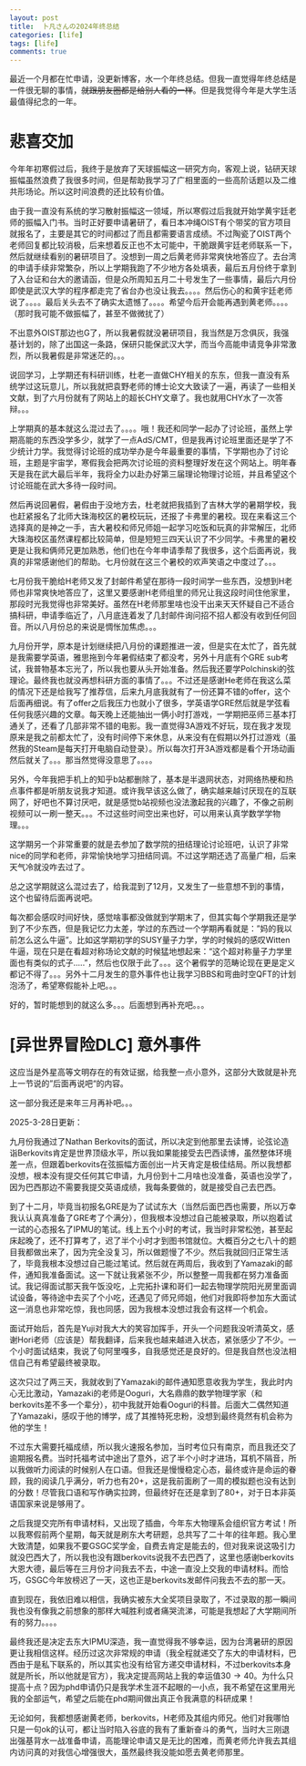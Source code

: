 ```yaml
---
layout: post
title:  卜凡さんの2024年终总结
categories: [life]
tags: [life]
comments: true
---
```


最近一个月都在忙申请，没更新博客，水一个年终总结。但我一直觉得年终总结是一件很无聊的事情，~~就跟朋友圈都是给别人看的一样~~。但是我觉得今年是大学生活最值得纪念的一年。
<!--more-->

# 悲喜交加
今年年初寒假过后，我终于是放弃了天球振幅这一研究方向，客观上说，钻研天球振幅虽然浪费了我很多时间，但是帮助我学习了广相里面的一些高阶话题以及二维共形场论。所以这时间浪费的还比较有价值。

由于我一直没有系统的学习散射振幅这一领域，所以寒假过后我就开始学黄宇廷老师的振幅入门书。当时正好要申请暑研了，看日本冲绳OIST有个带奖的官方项目就报名了，主要是其它的时间都过了而且都需要语言成绩。不过陶瓷了OIST两个老师回复都比较消极，后来想着反正也不太可能中，干脆跟黄宇廷老师联系一下，然后就继续看别的暑研项目了。没想到一周之后黄老师非常爽快地答应了。去台湾的申请手续非常繁杂，所以上学期我跑了不少地方各处填表，最后五月份终于拿到了入台证和台大的邀请函，但是众所周知五月二十号发生了一些事情，最后六月份即使是武汉大学的程序都走完了省台办也没让我去。。。。然后伤心的和黄宇廷老师说了。。。。最后关头去不了确实太遗憾了。。。。希望今后开会能再遇到黄老师。。。。（那时我可能不做振幅了，甚至不做微扰了）

不出意外OIST那边也G了，所以我暑假就没暑研项目，我当然是万念俱灰，我强基计划的，除了出国这一条路，保研只能保武汉大学，而当今高能申请竞争非常激烈，所以我暑假是非常迷茫的。。。

说回学习，上学期还有科研训练，杜老一直做CHY相关的东东，但我一直没有系统学过这玩意儿，所以我就把袁野老师的博士论文大致读了一遍，再读了一些相关文献，到了六月份就有了网站上的超长CHY文章了。我也就用CHY水了一次答辩。。。

上学期真的基本就这么混过去了。。。。哦！我还和同学一起办了讨论班，虽然上学期高能的东西没学多少，就学了一点AdS/CMT，但是我再讨论班里面还是学了不少统计力学。我觉得讨论班的成功举办是今年最重要的事情，下学期也办了讨论班，主题是宇宙学，寒假我会把两次讨论班的资料整理好发在这个网站上。明年春天是我在武大最后半年，我将全力以赴办好第三届理论物理讨论班，并且希望这个讨论班能在武大多待一段时间。

然后再说回暑假，暑假由于没地方去，杜老就把我插到了吉林大学的暑期学校，我也赶紧报名了北师大珠海校区的暑校玩玩，还报了卡弗里的暑校。现在来看这三个选择真的是神之一手，吉大暑校和师兄师姐一起学习吃饭和玩真的非常解压，北师大珠海校区虽然课程都比较简单，但是短短三四天认识了不少同学。卡弗里的暑校更是让我和俩师兄更加熟悉，他们也在今年申请季帮了我很多，这个后面再说，我真的非常感谢他们的帮助。七月份就在这三个暑校的欢声笑语之中度过了。。。

七月份我干脆给H老师又发了封邮件希望在那待一段时间学一些东西，没想到H老师也非常爽快地答应了，这里又要感谢H老师组里的师兄让我这段时间住他家里，那段时光我觉得也非常美好。虽然在H老师那里啥也没干出来天天怀疑自己不适合搞科研，申请季临近了，八月底连着发了几封邮件询问招不招人都没有收到任何回音。所以八月份总的来说是惆怅加焦虑。。。

九月份开学，原本是计划继续把八月份的课题推进一波，但是实在太忙了，首先就是我需要学英语，雅思拖到今年暑假结束了都没考，另外十月底有个GRE sub考试，我普物基本忘光了，所以我也要从头开始准备。然后我还要学Polchinski的弦理论。最终我也就没再想科研方面的事情了。。。不过还是感谢He老师在我这么菜的情况下还是给我写了推荐信，后来九月底我就有了一份还算不错的offer，这个后面再细说。有了offer之后我压力也就小了很多，学英语学GRE然后就是学弦看任何我感兴趣的文章。每天晚上还能抽出一俩小时打游戏，一学期把巫师三基本打通关了，还看了几部非常不错的电影。我一直觉得3A游戏不好玩，现在我才发现原来是我之前都太忙了，没有时间停下来休息，从来没有在假期以外打过游戏（虽然我的Steam是每天打开电脑自动登录）。所以每次打开3A游戏都是看个开场动画然后就关了。。。那当然觉得没意思了。。。。

另外，今年我把手机上的知乎b站都删除了，基本是半退网状态，对网络热梗和热点事件都是听朋友说我才知道。或许我早该这么做了，确实越来越讨厌现在的互联网了，好吧也不算讨厌吧，就是感觉b站视频也没法激起我的兴趣了，不像之前刷视频可以一刷一整天。。。不过这些时间空出来也好，可以用来认真学数学学物理。。。

这学期另一个非常重要的就是去参加了数学院的扭结理论讨论班吧，认识了非常nice的同学和老师，非常愉快地学习扭结同调。不过这学期还选了高量广相，后来天气冷就没咋去过了。

总之这学期就这么混过去了，给我混到了12月，又发生了一些意想不到的事情，这个也留待后面再说吧。

每次都会感叹时间好快，感觉啥事都没做就到学期末了，但其实每个学期我还是学到了不少东西，但是我记忆力太差，学过的东西过一个学期再看就是：”妈的我以前怎么这么牛逼”。比如这学期初学的SUSY量子力学，学的时候妈的感叹Witten牛逼，现在只是在看超对称场论文献的时候猛地想起来：“这个超对称量子力学里面也有类似的式子.....”，然后也仅限于此了。。。这个暑假学的范畴论现在更是定义都记不得了。。。另外十二月发生的意外事件也让我学习BBS和弯曲时空QFT的计划泡汤了，希望寒假能补上吧。。。

好的，暂时能想到的就这么多。。。后面想到再补充吧。。。


# [异世界冒险DLC] 意外事件

这应当是外星高等文明存在的有效证据，给我整一点小意外，这部分大致就是补充上一节说的”后面再说吧“的内容。

这一部分我还是来年三月再补吧。。。

2025-3-28日更新：

九月份我通过了Nathan Berkovits的面试，所以决定到他那里去读博，论弦论造诣Berkovits肯定是世界顶级水平，所以我如果能接受去巴西读博，虽然整体环境差一点，但跟着berkovits在弦振幅方面创出一片天肯定是极佳结局。所以我想都没想，根本没有提交任何其它申请，九月份到十二月啥也没准备，英语也没学了，因为巴西那边不需要我提交英语成绩，我每条要做的，就是接受自己去巴西。

到了十二月，毕竟当初报名GRE是为了试试东大（当然后面巴西也需要，所以万幸我认认真真准备了GRE考了个满分），但我根本没想过自己能被录取，所以抱着试一试的心态报名了IPMU的笔试。线上五个小时的考试，我当时非常松弛，甚至起床起晚了，还不打算考了，迟了半个小时才到图书馆就位。大概百分之七八十的题目我都做出来了，因为完全没复习，所以做题慢了不少。然后我就回归正常生活了，毕竟我根本没想过自己能过笔试。然后就在两周后，我收到了Yamazaki的邮件，通知我准备面试。这一下就让我紧张不少，所以整整一周我都在努力准备面试。我记得面试那天我午饭没吃，上完拓扑课和哥们一起去物理学院阳光房里面调试设备，等待途中去买了个小吃，还遇见了师兄师姐，他们对我即将参加东大面试这一消息也非常吃惊，我也同感，因为我根本没想过我会有这样一个机会。

面试开始后，首先是Yuji对我大大的笑容加挥手，开头一个问题我没听清英文，感谢Hori老师（应该是）帮我翻译，后来我也越来越进入状态，紧张感少了不少。一个小时面试结束，我说了句阿里嘎多，自我感觉还是良好的。但是我自然也没法相信自己有希望最终被录取。

这次只过了两三天，我就收到了Yamazaki的邮件通知愿意收我为学生，我此时内心无比激动，Yamazaki的老师是Ooguri，大名鼎鼎的数学物理学家（和berkovits差不多一个辈分），初中我就开始看Ooguri的科普。后面大二偶然知道了Yamazaki，感叹于他的博学，成了其推特死忠粉，没想到最终竟然有机会称为他的学生！

不过东大需要托福成绩，所以我火速报名参加，当时考位只有南京，而且我还交了逾期报名费。当时托福考试中途出了意外，迟了半个小时才进场，耳机不隔音，所以我做听力阅读的时候别人在口语。但我还是慢慢稳定心态，最终或许是命运的眷顾，我的阅读几乎满分，听力也有20+，这是我前面刷了一周的模拟题也没有达到的分数！尽管我口语和写作确实拉跨，但最终好在还是拿到了80+，对于日本非英语国家来说是够用了。

之后我提交完所有申请材料，又出现了插曲，今年东大物理系会组织官方考试！所以我寒假前两个星期，每天就是刷东大考研题，总共写了二十年的往年题。我心里大致清楚，如果我不要GSGC奖学金，自费去肯定是能去的，但对我来说这吸引力就没巴西大了，所以我也没有跟berkovits说我不去巴西了，这里也感谢berkovits大恩大德，最后等在三月份才问我去不去，中途一直没上交我的申请材料。而恰巧，GSGC今年放榜迟了一天，这也正是berkovits发邮件问我去不去的那一天。

直到现在，我依旧难以相信，我确实被东大全奖项目录取了，不过录取的那一瞬间我也没有像我之前想象的那样大喊胜利或者痛哭流涕，可能是我想起了大学期间所有的努力。。。。

最终我还是决定去东大IPMU深造，我一直觉得我不够幸运，因为台湾暑研的原因更让我相信这样。经历过这次非常规的申请（我全程就递交了东大的申请材料，巴西由于是私下联系的，所以其实也没有给官方递交申请材料，不过berkovits本身就是所长，所以他就是官方），我决定提高网站上我的幸运值$30\to40$。为什么只提高十点？因为phd申请仍只是我学术生涯不起眼的一小点，我不希望在这里用光我的全部运气，希望之后能在phd期间做出真正令我满意的科研成果！

无论如何，我都想感谢黄老师，berkovits，H老师及其组内师兄。他们对我哪怕只是一句ok的认可，都让当时陷入谷底的我有了重新奋斗的勇气，当时大三刚退出强基背水一战准备申请，高能理论申请又是无比的困难，而黄老师允许我去其组内访问真的对我信心增强很大，虽然最终我没能如愿去黄老师那里。
